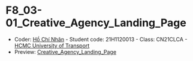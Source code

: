 # F8_03-01_Creative_Agency_Landing_Page
+ Coder: [Hồ Chí Nhân](https://www.facebook.com/SevenCoder03) - Student code: 21H1120013 - Class: CN21CLCA - [HCMC University of Transport](https://www.facebook.com/TruongDHGiaothongvantaiTPHCM)
+ Preview: [Creative_Agency_Landing_Page](https://sevencoder03.github.io/F8_03-01_Creative_Agency_Landing_Page/)
